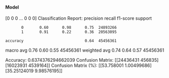 #### Model
[0 0 0 ... 0 0 0]
Classification Report:
              precision    recall  f1-score   support

           0       0.60      0.98      0.75  24893266
           1       0.91      0.22      0.36  20563095

    accuracy                           0.64  45456361
   macro avg       0.76      0.60      0.55  45456361
weighted avg       0.74      0.64      0.57  45456361

Accuracy: 0.6374376294662039
Confusion Matrix:
[[24436431   456835]
 [16023931  4539164]]
Confusion Matrix (%):
[[53.758001    1.00499686]
 [35.25124019  9.98576195]]
